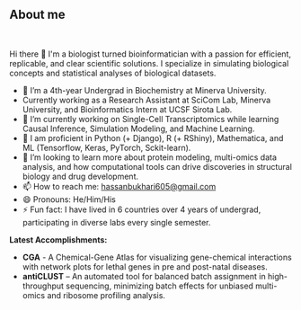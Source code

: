 
	
## **About me**
<br>


Hi there 👋 <be>
I'm a biologist turned bioinformatician with a passion for efficient, replicable, and clear scientific solutions. I specialize in simulating biological concepts and statistical analyses of biological datasets.

- 🔭 I’m a 4th-year Undergrad in Biochemistry at Minerva University.
- Currently working as a Research Assistant at SciCom Lab, Minerva University, and Bioinformatics Intern at UCSF Sirota Lab.
- 🌱 I’m currently working on Single-Cell Transcriptomics while learning Causal Inference, Simulation Modeling, and Machine Learning.
- 📓 I am proficient in Python (+ Django), R (+ RShiny), Mathematica, and ML (Tensorflow, Keras, PyTorch, Sckit-learn).
- 🤔 I’m looking to learn more about protein modeling, multi-omics data analysis, and how computational tools can drive discoveries in structural biology and drug development.
- 📫 How to reach me: hassanbukhari605@gmail.com
- 😄 Pronouns: He/Him/His
- ⚡ Fun fact: I have lived in 6 countries over 4 years of undergrad, participating in diverse labs every single semester.

**Latest Accomplishments:**

- **CGA** - A Chemical-Gene Atlas for visualizing gene-chemical interactions with network plots for lethal genes in pre and post-natal diseases.
- **antiCLUST** – An automated tool for balanced batch assignment in high-throughput sequencing, minimizing batch effects for unbiased multi-omics and ribosome profiling analysis.
<br><br>

<!--
**SyedHassan20/SyedHassan20** is a ✨ _special_ ✨ repository because its `README.md` (this file) appears on your GitHub profile.
